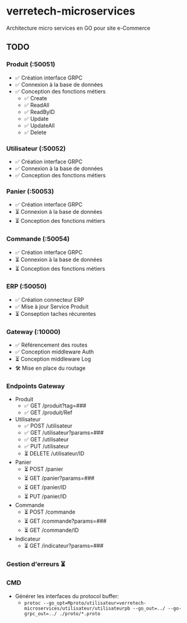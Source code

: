 # verretech-microservices
Architecture micro services en GO pour site e-Commerce

## TODO
### Produit (:50051)
* ✅ Création interface GRPC
* ✅ Connexion à la base de données
* ✅ Conception des fonctions métiers
  * ✅ Create
  * ✅ ReadAll
  * ✅ ReadByID
  * ✅ Update
  * ✅ UpdateAll
  * ✅ Delete
### Utilisateur (:50052)
* ✅ Création interface GRPC
* ✅ Connexion à la base de données
* ✅ Conception des fonctions métiers
### Panier (:50053)
* ✅ Création interface GRPC
* ⏳ Connexion à la base de données
* ⏳ Conception des fonctions métiers
### Commande (:50054)
* ✅ Création interface GRPC
* ⏳ Connexion à la base de données
* ⏳ Conception des fonctions métiers
### ERP (:50050)
* ✅ Création connecteur ERP
* ✅ Mise à jour Service Produit
* ⏳ Conseption taches récurentes
### Gateway (:10000)
* ✅ Référencement des routes
* ✅ Conception middleware Auth
* ⏳ Conception middleware Log
* 🛠 Mise en place du routage
### Endpoints Gateway
* Produit
  * ✅ GET /produit?tag=###
  * ✅ GET /produit/Ref
* Utilisateur
  * ✅ POST /utilisateur
  * ✅ GET /utilisateur?params=###
  * ✅ GET /utilisateur
  * ✅ PUT /utilisateur
  * ⏳ DELETE /utilisateur/ID
* Panier
  * ⏳ POST /panier
  * ⏳ GET /panier?params=###
  * ⏳ GET /panier/ID
  * ⏳ PUT /panier/ID
* Commande
  * ⏳ POST /commande
  * ⏳ GET /commande?params=###
  * ⏳ GET /commande/ID
* Indicateur
  * ⏳ GET /indicateur?params=###
### Gestion d'erreurs ⏳

### CMD
* Générer les interfaces du protocol buffer:
  * ```protoc --go_opt=Mproto/utilisateur=verretech-microservices/utilisateur/utilisateurpb --go_out=../ --go-grpc_out=../ ./proto/*.proto```
